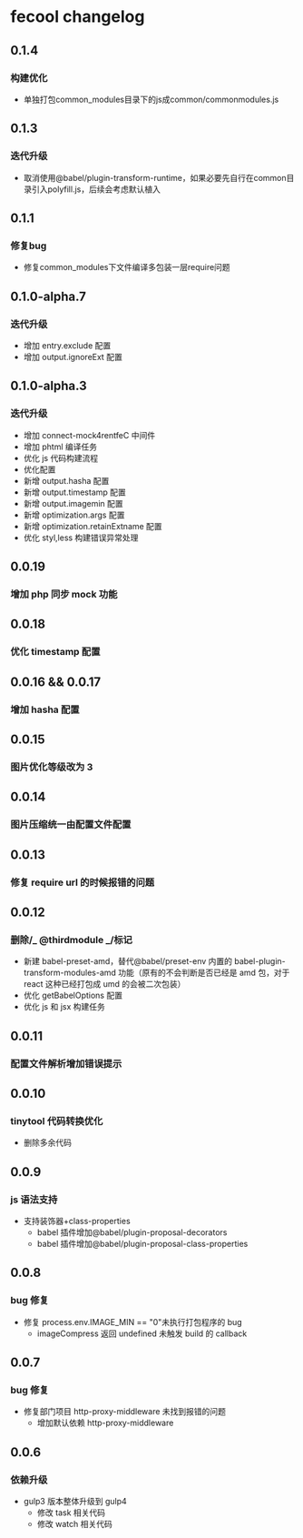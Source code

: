 # fecool changelog

## 0.1.4

### 构建优化

- 单独打包common_modules目录下的js成common/commonmodules.js

## 0.1.3

### 迭代升级

- 取消使用@babel/plugin-transform-runtime，如果必要先自行在common目录引入polyfill.js，后续会考虑默认植入

## 0.1.1

### 修复bug

- 修复common_modules下文件编译多包装一层require问题

## 0.1.0-alpha.7

### 迭代升级

- 增加 entry.exclude 配置
- 增加 output.ignoreExt 配置

## 0.1.0-alpha.3

### 迭代升级

- 增加 connect-mock4rentfeC 中间件
- 增加 phtml 编译任务
- 优化 js 代码构建流程
- 优化配置
- 新增 output.hasha 配置
- 新增 output.timestamp 配置
- 新增 output.imagemin 配置
- 新增 optimization.args 配置
- 新增 optimization.retainExtname 配置
- 优化 styl,less 构建错误异常处理

## 0.0.19

### 增加 php 同步 mock 功能

## 0.0.18

### 优化 timestamp 配置

## 0.0.16 && 0.0.17

### 增加 hasha 配置

## 0.0.15

### 图片优化等级改为 3

## 0.0.14

### 图片压缩统一由配置文件配置

## 0.0.13

### 修复 require url 的时候报错的问题

## 0.0.12

### 删除/_ @thirdmodule _/标记

- 新建 babel-preset-amd，替代@babel/preset-env 内置的 babel-plugin-transform-modules-amd 功能（原有的不会判断是否已经是 amd 包，对于 react 这种已经打包成 umd 的会被二次包装）
- 优化 getBabelOptions 配置
- 优化 js 和 jsx 构建任务

## 0.0.11

### 配置文件解析增加错误提示

## 0.0.10

### tinytool 代码转换优化

- 删除多余代码

## 0.0.9

### js 语法支持

- 支持装饰器+class-properties
  - babel 插件增加@babel/plugin-proposal-decorators
  - babel 插件增加@babel/plugin-proposal-class-properties

## 0.0.8

### bug 修复

- 修复 process.env.IMAGE_MIN == "0"未执行打包程序的 bug
  - imageCompress 返回 undefined 未触发 build 的 callback

## 0.0.7

### bug 修复

- 修复部门项目 http-proxy-middleware 未找到报错的问题
  - 增加默认依赖 http-proxy-middleware

## 0.0.6

### 依赖升级

- gulp3 版本整体升级到 gulp4
  - 修改 task 相关代码
  - 修改 watch 相关代码
